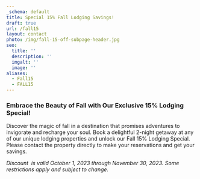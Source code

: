 ```yaml
---
_schema: default
title: Special 15% Fall Lodging Savings!
draft: true
url: /fall15
layout: contact
photo: /img/fall-15-off-subpage-header.jpg
seo:
  title: ''
  description: ''
  imgalt: ''
  image: ''
aliases:
  - Fall15
  - FALL15
---
```

<style>
.fa-w-16{ width: 2em;}
</style>

### Embrace the Beauty of Fall with Our Exclusive 15% Lodging Special!

Discover the magic of fall in a destination that promises adventures to invigorate and recharge your soul. Book a delightful 2-night getaway at any of our unique lodging properties and unlock our Fall 15% Lodging Special. Please contact the property directly to make your reservations and get your savings.

*Discount&nbsp; is valid October 1, 2023 through November 30, 2023. Some restrictions apply and subject to change.*